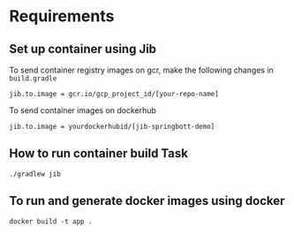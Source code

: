 # Requirements
## Set up container using Jib 
To send container registry images on gcr, make the following changes in `build.gradle`
```shell
jib.to.image = gcr.io/gcp_project_id/[your-repo-name]
```
To send container images on dockerhub
```shell
jib.to.image = yourdockerhubid/[jib-springbott-demo]
```

## How to run container build Task
```shell
./gradlew jib
```

## To run and generate docker images using docker
```shell
docker build -t app .
```